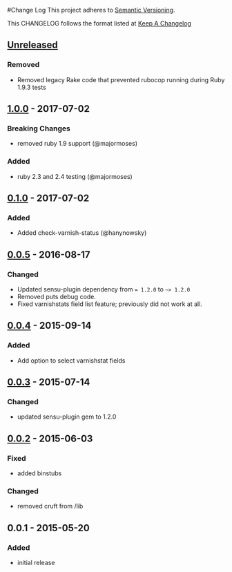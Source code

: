 #Change Log
This project adheres to [Semantic Versioning](http://semver.org/).

This CHANGELOG follows the format listed at [Keep A Changelog](http://keepachangelog.com/)

## [Unreleased]
### Removed
- Removed legacy Rake code that prevented rubocop running during Ruby 1.9.3 tests

## [1.0.0] - 2017-07-02
### Breaking Changes
- removed ruby 1.9 support (@majormoses)

### Added
- ruby 2.3 and 2.4 testing (@majormoses)

## [0.1.0] - 2017-07-02
### Added
- Added check-varnish-status (@hanynowsky)

## [0.0.5] - 2016-08-17
### Changed
- Updated sensu-plugin dependency from `= 1.2.0` to `~> 1.2.0`
- Removed puts debug code.
- Fixed varnishstats field list feature; previously did not work at all.

## [0.0.4] - 2015-09-14
### Added
- Add option to select varnishstat fields

## [0.0.3] - 2015-07-14
### Changed
- updated sensu-plugin gem to 1.2.0

## [0.0.2] - 2015-06-03
### Fixed
- added binstubs

### Changed
- removed cruft from /lib

## 0.0.1 - 2015-05-20
### Added
- initial release

[Unreleased]: https://github.com/sensu-plugins/sensu-plugins-varnish/compare/1.0.0...HEAD
[1.0.0]: https://github.com/sensu-plugins/sensu-plugins-varnish/compare/0.1.0...1.0.0
[0.1.0]: https://github.com/sensu-plugins/sensu-plugins-varnish/compare/0.0.5...0.1.0
[0.0.5]: https://github.com/sensu-plugins/sensu-plugins-varnish/compare/0.0.4...0.0.5
[0.0.4]: https://github.com/sensu-plugins/sensu-plugins-varnish/compare/0.0.3...0.0.4
[0.0.3]: https://github.com/sensu-plugins/sensu-plugins-varnish/compare/0.0.2...0.0.3
[0.0.2]: https://github.com/sensu-plugins/sensu-plugins-varnish/compare/0.0.1...0.0.2
